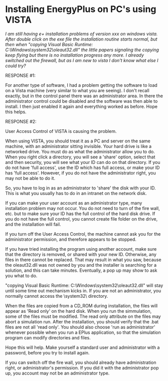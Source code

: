 # Installing EnergyPlus on PC's using VISTA

*I am still having e+ installation problems of version xxx on windows vista. After double click on the exe file the installation routine starts normal, but then when "copying Visual Basic Runtime: C:\\Windows\\system32\\oleaut32.dll" the little papers signaling the copying keep flying but there is no installation progress any more. I already switched out the firewall, but as I am new to vista I don't know what else I could try?*

RESPONSE #1:

For another type of software, I had a problem getting the software to load on a Vista machine (very similar to what you are seeing). I don't recall exactly, but in the control panel there was an administrator area. In there the administrator control could be disabled and the software was then able to install. I then just enabled it again and everything worked as before. Hope this helps.

RESPONSE #2:

User Access Control of VISTA is causing the problem.

When using VISTA, you should treat it as a PC and server on the same machine, with an administrator sitting invisible.  Your hard drive is like a networked drive.  You must do as what the administrator allow you to do.  When you right click  a directory, you will see a 'share' option, select that and then security, you will see what your ID can do on that directory.  If you do not have 'full access', use the ID which has full access, or make your ID has 'full access'.  However, if you do not have the administrator right, you may not be able to do it.

So, you have to log in as an administrator to 'share' the disk with your ID.   This is what you usually has to do in an intranet on the network disk.

If you can make your user account as an administrator type, many installation problem may not occur.  You do not need to turn of the fire wall, etc. but to make sure your ID has the full control of the hard disk drive.  If you do not have the full control, you cannot create file folder on the drive, and the installation will fail.

If you turn off the User Access Control, the machine cannot ask you for the administrator permission, and therefore appears to be stopped.

If you have tried installing the program using another account, make sure that the directory is removed, or shared with your new ID.  Otherwise, any files in there cannot be replaced.  That may result in what you saw, because the oleaut32.dll  was not owned by you and the installer is searching for a solution, and this can take minutes.  Eventually, a pop up may show to ask you what to do.

 "copying Visual Basic Runtime:  C:\\Windows\\system32\\oleaut32.dll"  will stay until some time out mechanism kicks in.  If you are not an administrator, you normally cannot access the \\system32\\  directory.

When the files are copied from a CD_ROM during installation, the files will appear as 'Read only' on the hard disk.  When you run the simmulation, some of the  files must be modified.  The read only attribute on the files may abort a simulation run.  After the installation, you should verify that the .bat files are not all 'read only'.   You should also choose  'run as administrator' whenever possible when you run a EPlus application, so that the simulation program can modify directories and files.

Hope this will help.  Make yourself a standard user and administrator with a password, before you try to install again.

If you can switch off the fire wall, you should already have administration right, or administrator's permission.  If you did it with the administrator pop up, you account may not be an administrator type.